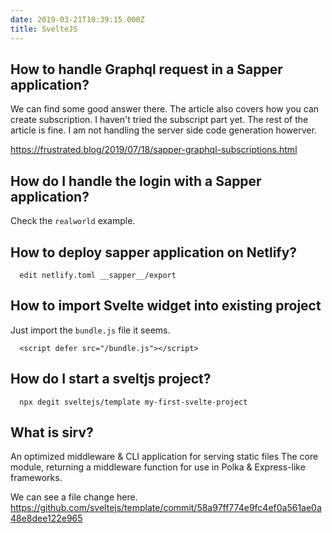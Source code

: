 ```yaml
---
date: 2019-03-21T10:39:15.000Z
title: SvelteJS
---
```


## How to handle Graphql request in a Sapper application?

We can find some good answer there. The article also covers how you can create subscription.
I haven't tried the subscript part yet. The rest of the article is fine. I am not handling the server side code generation howerver.

https://frustrated.blog/2019/07/18/sapper-graphql-subscriptions.html

## How do I handle the login with a Sapper application?

Check the `realworld` example.

## How to deploy sapper application on Netlify?

```
  edit netlify.toml __sapper__/export
```

## How to import Svelte widget into existing project

Just import the `bundle.js` file it seems.

```
  <script defer src="/bundle.js"></script>
```

## How do I start a sveltjs project?

```
  npx degit sveltejs/template my-first-svelte-project
```

## What is sirv?

An optimized middleware & CLI application for serving static files
The core module, returning a middleware function for use in Polka & Express-like frameworks.

We can see a file change here.
https://github.com/sveltejs/template/commit/58a97ff774e9fc4ef0a561ae0a48e8dee122e965
